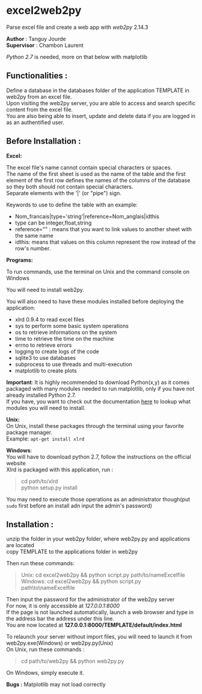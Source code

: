 # excel2web2py
Parse excel file and create a web app with _web2py_ 2.14.3

__Author__ : Tanguy Jourde  
__Supervisor__ : Chambon Laurent

_Python 2.7_ is needed, more on that below with matplotlib

Functionalities :
----------------
Define a database in the databases folder of the application TEMPLATE in web2py from an excel file.  
Upon visiting the web2py server, you are able to access and search specific content from the excel file.  
You are also being able to insert, update and delete data if you are logged in as an authentified user.

Before Installation :
---------------------

__Excel:__

The excel file's name cannot contain special characters or spaces.  
The name of the first sheet is used as the name of the table and the first element of the first row defines the names of the columns of the database so they both should not contain special characters.  
Separate elements with the '|' (or "pipe") sign. 

Keywords to use to define the table with an example:
- Nom_francais|type='string'|reference=Nom_anglais|idthis
- type can be integer,float,string
- reference="" : means that you want to link values to another sheet with the same name
- idthis: means that values on this column represent the row instead of the row's number.

__Programs:__

To run commands, use the terminal on Unix and the command console on Windows  

You will need to install web2py.

You will also need to have these modules installed before deploying the application:
- xlrd 0.9.4 to read excel files
- sys to perform some basic system operations
- os to retrieve informations on the system
- time to retrieve the time on the machine
- errno to retrieve errors
- logging to create logs of the code
- sqlite3 to use databases
- subprocess to use threads and multi-execution
- matplotlib to create plots  

__Important__: It is highly recommended to download Python(x,y) as it comes packaged with many modules needed to run matplotlib, only if you have not already installed Python 2.7.  
If you have, you want to check out the documentation [here](http://matplotlib.org/users/installing.html#windows) to lookup what modules you will need to install.

__Unix:__   
On Unix, install these packages through the terminal using your favorite package manager.  
Example: `apt-get install xlrd`

__Windows__:  
You will have to download python 2.7, follow the instructions on the official website  
Xlrd is packaged with this application, run :
> cd path/to/xlrd  
python setup.py install

You may need to execute those operations as an administrator though(put `sudo` first before an install adn input the admin's password)

Installation :
--------------

unzip the folder in your web2py folder, where web2py.py and applications are located  
copy TEMPLATE to the applications folder in web2py

Then run these commands:
> Unix: cd excel2web2py && python script.py path/to/nameExcelfile  
Windows: cd excel2web2py && python script.py path\to\nameExcelfile

Then input the password for the administrator of the web2py server  
For now, it is only accessible at _127.0.0.1:8000_  
If the page is not launched automatically, launch a web browser and type in the address bar the address under this line.  
You are now located at __127.0.0.1:8000/TEMPLATE/default/index.html__

To relaunch your server without import files, you will need to launch it from web2py.exe(Windows) or web2py.py(Unix)  
On Unix, run these commands : 
> cd path/to/web2py && python web2py.py

On Windows, simply execute it.

__Bugs :__ Matplotlib may not load correctly